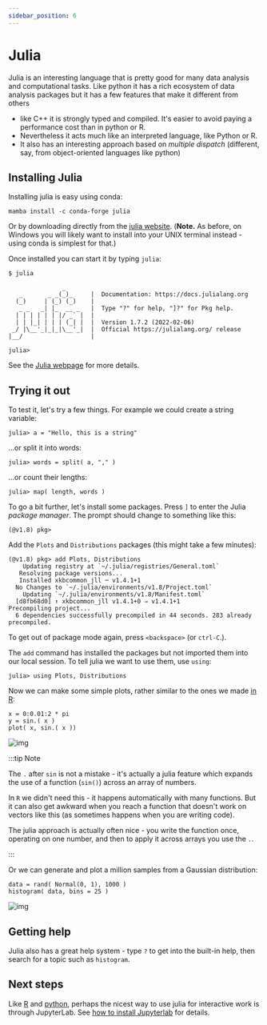 ```yaml
---
sidebar_position: 6
---
```


# Julia

Julia is an interesting language that is pretty good for many data analysis and computational
tasks. Like python it has a rich ecosystem of data analysis packages but it has a few features that
make it different from others

- like C++ it is strongly typed and compiled.  It's easier to avoid paying a performance cost than in python or R.
- Nevertheless it acts much like an interpreted language, like Python or R.
- It also has an interesting approach based on *multiple dispatch* (different, say, from object-oriented languages like python)

## Installing Julia

Installing julia is easy using conda:
```
mamba install -c conda-forge julia
```

Or by downloading directly from the [julia website](https://julialang.org). (**Note.** As before,
on Windows you will likely want to install into your UNIX terminal instead - using conda is
simplest for that.)

Once installed you can start it by typing `julia`:

```
$ julia

               _
   _       _ _(_)_     |  Documentation: https://docs.julialang.org
  (_)     | (_) (_)    |
   _ _   _| |_  __ _   |  Type "?" for help, "]?" for Pkg help.
  | | | | | | |/ _` |  |
  | | |_| | | | (_| |  |  Version 1.7.2 (2022-02-06)
 _/ |\__'_|_|_|\__'_|  |  Official https://julialang.org/ release
|__/                   |

julia> 
````

See the [Julia webpage](https://www.julialang.org) for more details.

## Trying it out

To test it, let's try a few things.  For example we could create a string variable:

```
julia> a = "Hello, this is a string"
```

...or split it into words:

```
julia> words = split( a, "," )
```

...or count their lengths:
```
julia> map( length, words )
```

To go a bit further, let's install some packages. Press `]` to enter the Julia *package manager*. The prompt should
change to something like this:

```
(@v1.8) pkg>
```

Add the `Plots` and `Distributions` packages (this might take a few minutes):

```
(@v1.8) pkg> add Plots, Distributions
    Updating registry at `~/.julia/registries/General.toml`
   Resolving package versions...
   Installed xkbcommon_jll ─ v1.4.1+1
  No Changes to `~/.julia/environments/v1.8/Project.toml`
    Updating `~/.julia/environments/v1.8/Manifest.toml`
  [d8fb68d0] ↑ xkbcommon_jll v1.4.1+0 ⇒ v1.4.1+1
Precompiling project...
  6 dependencies successfully precompiled in 44 seconds. 283 already precompiled.
```

To get out of package mode again, press `<backspace>` (or `ctrl-C`.).

The `add` command has installed the packages but not imported them into our local session.
To tell julia we want to use them, use `using`:

```
julia> using Plots, Distributions
```

Now we can make some simple plots, rather similar to the ones we made [in R](R.md#trying-it-out):
```
x = 0:0.01:2 * pi
y = sin.( x )
plot( x, sin.( x ))
```

![img](images/julia_sin.png)

:::tip Note

The `.` after `sin` is not a mistake - it's actually a julia feature which expands the use of a function (`sin()`)
across an array of numbers.

In `R` we didn't need this - it happens automatically with many functions.  But it can also get awkward when you reach a
function that doesn't work on vectors like this (as sometimes happens when you are writing code).

The julia approach is actually often nice - you write the function once, operating on one number, and then to apply it across
arrays you use the `.`.

:::

Or we can generate and plot a million samples from a Gaussian distribution:
```
data = rand( Normal(0, 1), 1000 )
histogram( data, bins = 25 )
```

![img](images/julia_histogram.png)

## Getting help

Julia also has a great help system - type `?` to get into the built-in help, then search for a topic such as `histogram`.

## Next steps

Like [R](R.md) and [python](python.md), perhaps the nicest way to use julia for interactive work is through JupyterLab.
See [how to install Jupyterlab](Jupyterlab.md) for details.

